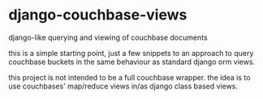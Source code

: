 # django-couchbase-views
django-like querying and viewing of couchbase documents

this is a simple starting point, just a few snippets to an approach to query couchbase buckets in the same behaviour as standard django orm views.

this project is not intended to be a full couchbase wrapper. the idea is to use couchbases' map/reduce views in/as django class based views.
